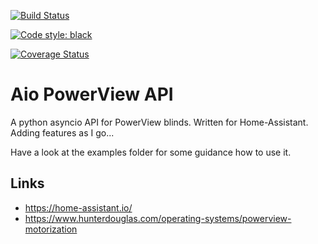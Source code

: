 [![Build Status](https://travis-ci.org/sander76/aio-powerview-api.svg?branch=master)](https://travis-ci.org/sander76/aio-powerview-api)

[![Code style: black](https://img.shields.io/badge/code%20style-black-000000.svg)](https://github.com/ambv/black)

[![Coverage Status](https://coveralls.io/repos/github/sander76/aio-powerview-api/badge.svg?branch=master)](https://coveralls.io/github/sander76/aio-powerview-api?branch=master)

# Aio PowerView API

A python asyncio API for PowerView blinds.
Written for Home-Assistant. Adding features as I go...

Have a look at the examples folder for some guidance how to use it.

Links
-----
- https://home-assistant.io/
- https://www.hunterdouglas.com/operating-systems/powerview-motorization
